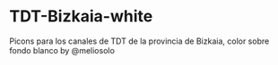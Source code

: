 # TDT-Bizkaia-white
Picons para los canales de TDT de la provincia de Bizkaia, color sobre fondo blanco by @meliosolo
